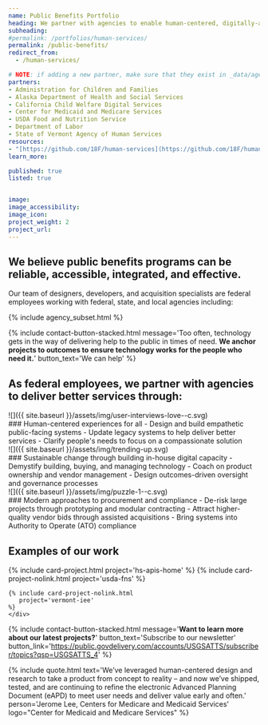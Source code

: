 ```yaml
---
name: Public Benefits Portfolio
heading: We partner with agencies to enable human-centered, digitally-assisted public benefits programs.
subheading:
#permalink: /portfolios/human-services/
permalink: /public-benefits/
redirect_from:
  - /human-services/

# NOTE: if adding a new partner, make sure that they exist in _data/agencies.yml
partners:
- Administration for Children and Families
- Alaska Department of Health and Social Services
- California Child Welfare Digital Services
- Center for Medicaid and Medicare Services
- USDA Food and Nutrition Service
- Department of Labor
- State of Vermont Agency of Human Services
resources:
- "[https://github.com/18F/human-services](https://github.com/18F/human-services)"
learn_more:

published: true
listed: true


image:
image_accessibility:
image_icon:
project_weight: 2
project_url:
---
```

<section class="grid-container usa-section" markdown="1">

## We believe public benefits programs can be reliable, accessible, integrated, and effective.

Our team of designers, developers, and acquisition specialists are federal employees working with federal, state, and local agencies including:

{% include agency_subset.html %}

</section>

{% include contact-button-stacked.html message='<span class="normal-text white-text">Too often, technology gets in the way of delivering help to the public in times of need. <b>We anchor projects to outcomes to ensure technology works for the people who need it.</b></span>' button_text='We can help' %}

<section class="grid-container usa-section padding-top-5" markdown="1">

## As federal employees, we partner with agencies to deliver better services through:

<div class="grid-container padding-bottom-3 portfolio-highlights">
<div class="grid-row">
<div class="tablet:grid-col-2" markdown="1">
![]({{ site.baseurl }}/assets/img/user-interviews-love--c.svg)
</div>
<div class="tablet:grid-col-10" markdown="1">
### Human-centered experiences for all
- Design and build empathetic public-facing systems
- Update legacy systems to help deliver better services
- Clarify people's needs to focus on a compassionate solution
</div>
</div>
</div>

<div class="grid-container padding-bottom-3 portfolio-highlights">
<div class="grid-row">
<div class="tablet:grid-col-2" markdown="1">
![]({{ site.baseurl }}/assets/img/trending-up.svg)
</div>
<div class="tablet:grid-col-10" markdown="1">
### Sustainable change through building in-house digital capacity
- Demystify building, buying, and managing technology
- Coach on product ownership and vendor management
- Design outcomes-driven oversight and governance processes
</div>
</div>
</div>


<div class="grid-container padding-bottom-3 portfolio-highlights">
<div class="grid-row">
<div class="tablet:grid-col-2" markdown="1">
![]({{ site.baseurl }}/assets/img/puzzle-1--c.svg)
</div>
<div class="tablet:grid-col-10" markdown="1">
### Modern approaches to procurement and compliance
- De-risk large projects through prototyping and modular contracting
- Attract higher-quality vendor bids through assisted acquisitions
- Bring systems into Authority to Operate (ATO) compliance
</div>
</div>
</div>

</section>

<section class="usa-section background-gray">
  <section class="grid-container usa-section">
    <h2>Examples of our work</h2>
    <div class="grid-row grid-gap">
    {% include card-project.html
       project='hs-apis-home'
    %}
    {% include card-project-nolink.html
       project='usda-fns'
    %}

    {% include card-project-nolink.html
       project='vermont-iee'
    %}
    </div>
  </section>
</section>

{% include contact-button-stacked.html message='<b class="white-text">Want to learn more about our latest projects?</b>' button_text='Subscribe to our newsletter' button_link='https://public.govdelivery.com/accounts/USGSATTS/subscriber/topics?qsp=USGSATTS_4' %}

<section class="grid-container usa-section">
{% include quote.html text='We’ve leveraged human-centered design and research to take a product from concept to reality – and now we’ve shipped, tested, and are continuing to refine the electronic Advanced Planning Document (eAPD) to meet user needs and deliver value early and often.' person='Jerome Lee, Centers for Medicare and Medicaid Services' logo="Center for Medicaid and Medicare Services" %}
</section>
